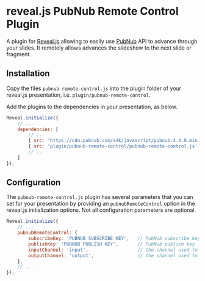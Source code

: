 # reveal.js PubNub Remote Control Plugin

A plugin for [Reveal.js](https://github.com/hakimel/reveal.js) allowing to easily use [PubNub](https://www.pubnub.com/) API to advance through your slides. It remotely allows advances the slideshow to the next slide or fragment. 

## Installation

Copy the files ```pubnub-remote-control.js``` into the plugin folder of your reveal.js presentation, i.e. ```plugin/pubnub-remote-control```.

Add the plugins to the dependencies in your presentation, as below. 

```javascript
Reveal.initialize({
	// ...
	dependencies: [
		// ...
		{ src: 'https://cdn.pubnub.com/sdk/javascript/pubnub.4.4.0.min.js', async: true },
		{ src: 'plugin/pubnub-remote-control/pubnub-remote-control.js', async: true },
		// ... 
	]
});
```

## Configuration

The ```pubnub-remote-control.js``` plugin has several parameters that you can set for your presentation by providing an ```pubnubRemoteControl``` option in the reveal.js initialization options. 
Not all configuration parameters are optional.

```javascript
Reveal.initialize({
	// ...
	pubnubRemoteControl: {
		subscribeKey: 'PUBNUB SUBSCRIBE KEY',	// PubNub subscribe key
		publishKey: 'PUBNUB PUBLISH KEY',		// PubNub publish key
		inputChannel: 'input',					// the channel used to receive remote commands
		outputChannel: 'output',				// the channel used to update presentation status
	},
	// ...
});
```
